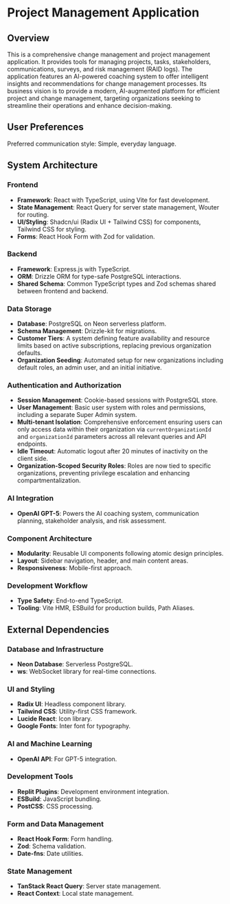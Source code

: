 # Project Management Application

## Overview
This is a comprehensive change management and project management application. It provides tools for managing projects, tasks, stakeholders, communications, surveys, and risk management (RAID logs). The application features an AI-powered coaching system to offer intelligent insights and recommendations for change management processes. Its business vision is to provide a modern, AI-augmented platform for efficient project and change management, targeting organizations seeking to streamline their operations and enhance decision-making.

## User Preferences
Preferred communication style: Simple, everyday language.

## System Architecture

### Frontend
- **Framework**: React with TypeScript, using Vite for fast development.
- **State Management**: React Query for server state management, Wouter for routing.
- **UI/Styling**: Shadcn/ui (Radix UI + Tailwind CSS) for components, Tailwind CSS for styling.
- **Forms**: React Hook Form with Zod for validation.

### Backend
- **Framework**: Express.js with TypeScript.
- **ORM**: Drizzle ORM for type-safe PostgreSQL interactions.
- **Shared Schema**: Common TypeScript types and Zod schemas shared between frontend and backend.

### Data Storage
- **Database**: PostgreSQL on Neon serverless platform.
- **Schema Management**: Drizzle-kit for migrations.
- **Customer Tiers**: A system defining feature availability and resource limits based on active subscriptions, replacing previous organization defaults.
- **Organization Seeding**: Automated setup for new organizations including default roles, an admin user, and an initial initiative.

### Authentication and Authorization
- **Session Management**: Cookie-based sessions with PostgreSQL store.
- **User Management**: Basic user system with roles and permissions, including a separate Super Admin system.
- **Multi-tenant Isolation**: Comprehensive enforcement ensuring users can only access data within their organization via `currentOrganizationId` and `organizationId` parameters across all relevant queries and API endpoints.
- **Idle Timeout**: Automatic logout after 20 minutes of inactivity on the client side.
- **Organization-Scoped Security Roles**: Roles are now tied to specific organizations, preventing privilege escalation and enhancing compartmentalization.

### AI Integration
- **OpenAI GPT-5**: Powers the AI coaching system, communication planning, stakeholder analysis, and risk assessment.

### Component Architecture
- **Modularity**: Reusable UI components following atomic design principles.
- **Layout**: Sidebar navigation, header, and main content areas.
- **Responsiveness**: Mobile-first approach.

### Development Workflow
- **Type Safety**: End-to-end TypeScript.
- **Tooling**: Vite HMR, ESBuild for production builds, Path Aliases.

## External Dependencies

### Database and Infrastructure
- **Neon Database**: Serverless PostgreSQL.
- **ws**: WebSocket library for real-time connections.

### UI and Styling
- **Radix UI**: Headless component library.
- **Tailwind CSS**: Utility-first CSS framework.
- **Lucide React**: Icon library.
- **Google Fonts**: Inter font for typography.

### AI and Machine Learning
- **OpenAI API**: For GPT-5 integration.

### Development Tools
- **Replit Plugins**: Development environment integration.
- **ESBuild**: JavaScript bundling.
- **PostCSS**: CSS processing.

### Form and Data Management
- **React Hook Form**: Form handling.
- **Zod**: Schema validation.
- **Date-fns**: Date utilities.

### State Management
- **TanStack React Query**: Server state management.
- **React Context**: Local state management.